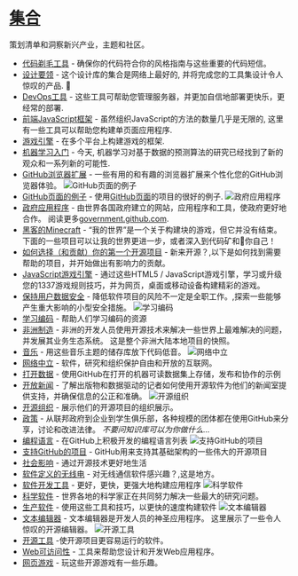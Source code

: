 # [集合](https://github.com/collections)

策划清单和洞察新兴产业，主题和社区。

- [代码剃毛工具](https://github.com/collections/clean-code-linters) - 确保你的代码符合你的风格指南与这些重要的代码短信。
- [设计要领](https://github.com/collections/design-essentials) - 这个设计库的集合是网络上最好的, 并将完成您的工具集设计令人惊叹的产品. 🎨
- [DevOps工具](https://github.com/collections/devops-tools) - 这些工具可帮助您管理服务器，并更加自信地部署更快乐，更经常的部署.
- [前端JavaScript框架](https://github.com/collections/front-end-javascript-frameworks) - 虽然组织JavaScript的方法的数量几乎是无限的, 这里有一些工具可以帮助您构建单页面应用程序.
- [游戏引擎](https://github.com/collections/game-engines) - 在多个平台上构建游戏的框架.
- [机器学习入门](https://github.com/collections/machine-learning) - 今天, 机器学习对基于数据的预测算法的研究已经找到了新的观众和一系列新的可能性.
- [GitHub浏览器扩展](https://github.com/collections/github-browser-extensions) - 一些有用的和有趣的浏览器扩展来个性化您的GitHub浏览器体验。
    ![GitHub页面的例子](https://user-images.githubusercontent.com/1840802/30822997-ab05de10-a1df-11e7-87c5-fc7e0de669ff.png)
- [GitHub页面的例子](https://github.com/collections/github-pages-examples) - 使用[GitHub页面](https://pages.github.com/)的项目的很好的例子.
    ![政府应用程序](https://user-images.githubusercontent.com/1840802/30826425-6c7cf3ac-a1eb-11e7-9d08-00fbe537e685.png)
- [政府应用程序](https://github.com/collections/government) - 由世界各国政府建立的网站，应用程序和工具，使政府更好地合作。  阅读更多[government.github.com](http://government.github.com).
- [黑客的Minecraft](https://github.com/collections/hacking-minecraft) - “我的世界”是一个关于构建块的游戏，但它并没有结束。 下面的一些项目可以让我的世界更进一步，或者深入到代码矿和🔨你自己！
- [如何选择（和贡献）你的第一个开源项目](https://github.com/collections/choosing-projects) - 新来开源？,以下是如何找到需要帮助的项目，并开始做出有影响力的贡献。
- [JavaScript游戏引擎](https://github.com/collections/javascript-game-engines) - 通过这些HTML5 / JavaScript游戏引擎，学习或升级您的1337游戏规则技巧，并为网页，桌面或移动设备构建精彩的游戏。
- [保持用户数据安全](https://github.com/collections/protect-user-data) - 降低软件项目的风险不一定是全职工作。,探索一些能够产生重大影响的小型安全措施。
    ![学习编码](https://user-images.githubusercontent.com/1840802/30822390-72d87d1a-a1dd-11e7-8ed1-b3dcbf67bb25.png)
- [学习编码](https://github.com/collections/learn-to-code) - 帮助人们学习编码的资源
- [非洲制造](https://github.com/collections/made-in-africa) - 非洲的开发人员使用开源技术来解决一些世界上最难解决的问题，并发展其业务生态系统。 这是整个非洲大陆本地项目的快照。
- [音乐](https://github.com/collections/music) - 用这些音乐主题的储存库放下代码低音。
    ![网络中立](https://user-images.githubusercontent.com/24463350/33567438-0d417e66-d8d8-11e7-98c0-a0f9d7d0946e.gif)
- [网络中立](https://github.com/collections/net-neutrality) - 软件，研究和组织保护自由和开放的互联网。
- [打开数据](https://github.com/collections/open-data) - 使用GitHub在打开的机器可读数据集上存储，发布和协作的示例
- [开放新闻](https://github.com/collections/open-journalism) - 了解出版物和数据驱动的记者如何使用开源软件为他们的新闻室提供支持，并确保信息的公正和准确。
    ![开源组织](https://user-images.githubusercontent.com/1840802/30824950-1ccae4c2-a1e6-11e7-86fb-eb83d593c9ef.png)
- [开源组织](https://github.com/collections/open-source-organizations) - 展示他们的开源项目的组织展示。
- [政策](https://github.com/collections/policies) - 从联邦政府到企业到学生俱乐部，各种规模的团体都在使用GitHub来分享，讨论和改进法律。 *不要问知识库可以为你做什么...*
- [编程语言](https://github.com/collections/programming-languages) - 在GitHub上积极开发的编程语言列表
    ![支持GitHub的项目](https://user-images.githubusercontent.com/1840802/30822655-555c67fa-a1de-11e7-9e23-0c53a2d74922.png)
- [支持GitHub的项目](https://github.com/collections/projects-that-power-github) - GitHub用来支持其基础架构的一些伟大的开源项目
- [社会影响](https://github.com/collections/social-impact) - 通过开源技术更好地生活
- [软件定义的无线电](https://github.com/collections/software-defined-radio) - 对无线通信软件感兴趣？,这是地方。
- [软件开发工具](https://github.com/collections/software-development-tools) - 更好，更快，更强大地构建应用程序
    ![科学软件](https://user-images.githubusercontent.com/1840802/30822790-d5dd2b44-a1de-11e7-9a6c-4a0449fab551.png)
- [科学软件](https://github.com/collections/software-in-science) - 世界各地的科学家正在共同努力解决一些最大的研究问题。
- [生产软件](https://github.com/collections/productivity-tools) - 使用这些工具和技巧，以更快的速度构建软件
    ![文本编辑器](https://user-images.githubusercontent.com/1840802/30824751-6258e472-a1e5-11e7-9502-7433f4bc6a10.png)
- [文本编辑器](https://github.com/collections/text-editors) - 文本编辑器是开发人员的神圣应用程序。 这里展示了一些令人惊叹的开源编辑器。
    ![开源工具](https://user-images.githubusercontent.com/1840802/30822570-1d6272a4-a1de-11e7-8fd9-cb13e5bcff79.png)
- [开源工具](https://github.com/collections/tools-for-open-source) -使开源项目更容易运行的软件。
- [Web可访问性](https://github.com/collections/web-accessibility) - 工具来帮助您设计和开发Web应用程序。
- [网页游戏](https://github.com/collections/web-games) - 玩这些开源游戏有一些乐趣。
